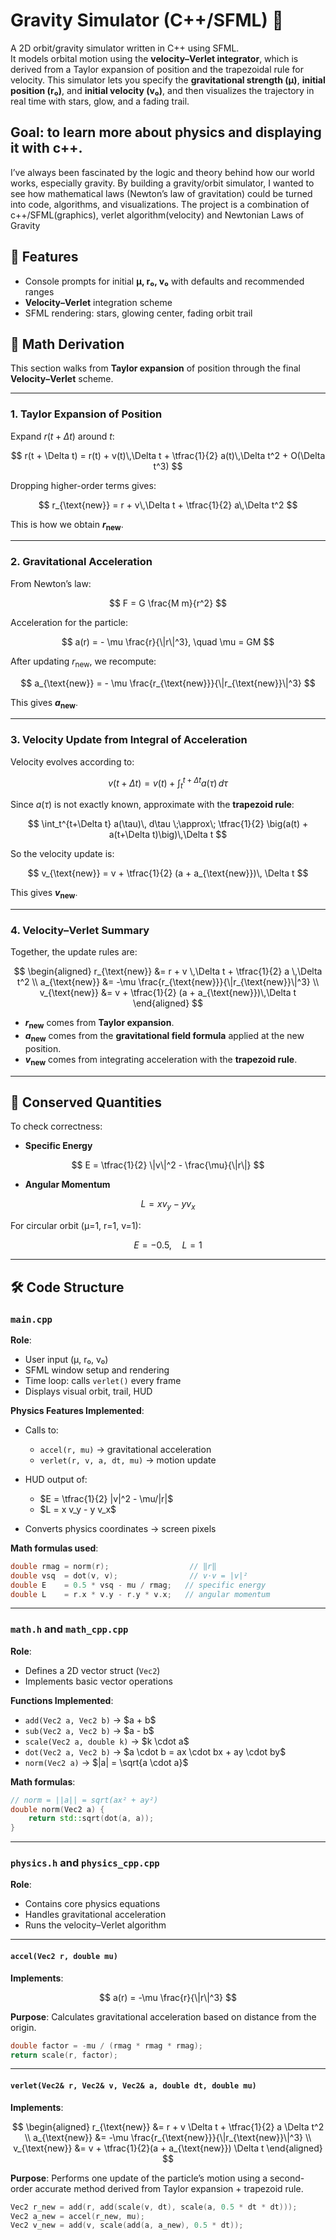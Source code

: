 # Gravity Simulator (C++/SFML) 🌌

A 2D orbit/gravity simulator written in C++ using SFML.  
It models orbital motion using the **velocity–Verlet integrator**, which is derived from a Taylor expansion of position and the trapezoidal rule for velocity. This simulator lets you specify the **gravitational strength (μ)**, **initial position (r₀)**, and **initial velocity (v₀)**, and then visualizes the trajectory in real time with stars, glow, and a fading trail.



## Goal: to learn more about physics and displaying it with c++.
I’ve always been fascinated by the logic and theory behind how our world works, especially gravity. By building a gravity/orbit simulator, I wanted to see how mathematical laws (Newton’s law of gravitation) could be turned into code, algorithms, and visualizations.
The project is a combination of c++/SFML(graphics), verlet algorithm(velocity) and Newtonian Laws of Gravity

## 🚀 Features
- Console prompts for initial **μ, r₀, v₀** with defaults and recommended ranges
- **Velocity–Verlet** integration scheme
- SFML rendering: stars, glowing center, fading orbit trail

## 📐 Math Derivation

This section walks from **Taylor expansion** of position through the final **Velocity–Verlet** scheme.

---

### 1. Taylor Expansion of Position

Expand $r(t + \Delta t)$ around $t$:

$$
r(t + \Delta t) = r(t) + v(t)\,\Delta t + \tfrac{1}{2} a(t)\,\Delta t^2 + O(\Delta t^3)
$$

Dropping higher-order terms gives:

$$
r_{\text{new}} = r + v\,\Delta t + \tfrac{1}{2} a\,\Delta t^2
$$

 This is how we obtain **$r_{\text{new}}$**.

---

### 2. Gravitational Acceleration

From Newton’s law:

$$
F = G \frac{M m}{r^2}
$$

Acceleration for the particle:

$$
a(r) = - \mu \frac{r}{\|r\|^3}, \quad \mu = GM
$$

 After updating $r_{\text{new}}$, we recompute:

$$
a_{\text{new}} = - \mu \frac{r_{\text{new}}}{\|r_{\text{new}}\|^3}
$$

 This gives **$a_{\text{new}}$**.

---

### 3. Velocity Update from Integral of Acceleration

Velocity evolves according to:

$$
v(t+\Delta t) = v(t) + \int_t^{t+\Delta t} a(\tau)\, d\tau
$$

Since $a(\tau)$ is not exactly known, approximate with the **trapezoid rule**:

$$
\int_t^{t+\Delta t} a(\tau)\, d\tau \;\approx\; \tfrac{1}{2} \big(a(t) + a(t+\Delta t)\big)\,\Delta t
$$

So the velocity update is:

$$
v_{\text{new}} = v + \tfrac{1}{2} (a + a_{\text{new}})\, \Delta t
$$

 This gives **$v_{\text{new}}$**.

---

### 4. Velocity–Verlet Summary

Together, the update rules are:

$$
\begin{aligned}
r_{\text{new}} &= r + v \,\Delta t + \tfrac{1}{2} a \,\Delta t^2 \\
a_{\text{new}} &= -\mu \frac{r_{\text{new}}}{\|r_{\text{new}}\|^3} \\
v_{\text{new}} &= v + \tfrac{1}{2} (a + a_{\text{new}})\,\Delta t
\end{aligned}
$$

- **$r_{\text{new}}$** comes from **Taylor expansion**.  
- **$a_{\text{new}}$** comes from the **gravitational field formula** applied at the new position.  
- **$v_{\text{new}}$** comes from integrating acceleration with the **trapezoid rule**.

---

## 🧮 Conserved Quantities

To check correctness:

- **Specific Energy**

$$
E = \tfrac{1}{2} \|v\|^2 - \frac{\mu}{\|r\|}
$$

- **Angular Momentum**

$$
L = x v_y - y v_x
$$

For circular orbit (μ=1, r=1, v=1):

$$
E = -0.5, \quad L = 1
$$

---

## 🛠️ Code Structure
###  `main.cpp`

**Role**:

* User input (μ, r₀, v₀)
* SFML window setup and rendering
* Time loop: calls `verlet()` every frame
* Displays visual orbit, trail, HUD

**Physics Features Implemented**:

* Calls to:

  * `accel(r, mu)` → gravitational acceleration
  * `verlet(r, v, a, dt, mu)` → motion update
* HUD output of:

  * \$E = \tfrac{1}{2} |v|^2 - \mu/|r|\$
  * \$L = x v\_y - y v\_x\$
* Converts physics coordinates → screen pixels

**Math formulas used**:

```cpp
double rmag = norm(r);                  // ‖r‖
double vsq  = dot(v, v);                // v⋅v = |v|²
double E    = 0.5 * vsq - mu / rmag;   // specific energy
double L    = r.x * v.y - r.y * v.x;   // angular momentum
```

---

###  `math.h` and `math_cpp.cpp`

**Role**:

* Defines a 2D vector struct (`Vec2`)
* Implements basic vector operations

**Functions Implemented**:

* `add(Vec2 a, Vec2 b)` → \$a + b\$
* `sub(Vec2 a, Vec2 b)` → \$a - b\$
* `scale(Vec2 a, double k)` → \$k \cdot a\$
* `dot(Vec2 a, Vec2 b)` → \$a \cdot b = ax \cdot bx + ay \cdot by\$
* `norm(Vec2 a)` → \$|a| = \sqrt{a \cdot a}\$

**Math formulas**:

```cpp
// norm = ||a|| = sqrt(ax² + ay²)
double norm(Vec2 a) {
    return std::sqrt(dot(a, a));
}
```

---

###  `physics.h` and `physics_cpp.cpp`

**Role**:

* Contains core physics equations
* Handles gravitational acceleration
* Runs the velocity–Verlet algorithm

---

#### `accel(Vec2 r, double mu)`

**Implements**:

$$
a(r) = -\mu \frac{r}{\|r\|^3}
$$

**Purpose**:
Calculates gravitational acceleration based on distance from the origin.

```cpp
double factor = -mu / (rmag * rmag * rmag);
return scale(r, factor);
```

---

#### `verlet(Vec2& r, Vec2& v, Vec2& a, double dt, double mu)`

**Implements**:

$$
\begin{aligned}
r_{\text{new}} &= r + v \Delta t + \tfrac{1}{2} a \Delta t^2 \\
a_{\text{new}} &= -\mu \frac{r_{\text{new}}}{\|r_{\text{new}}\|^3} \\
v_{\text{new}} &= v + \tfrac{1}{2}(a + a_{\text{new}}) \Delta t
\end{aligned}
$$

**Purpose**:
Performs one update of the particle’s motion using a second-order accurate method derived from Taylor expansion + trapezoid rule.

```cpp
Vec2 r_new = add(r, add(scale(v, dt), scale(a, 0.5 * dt * dt)));
Vec2 a_new = accel(r_new, mu);
Vec2 v_new = add(v, scale(add(a, a_new), 0.5 * dt));
```











